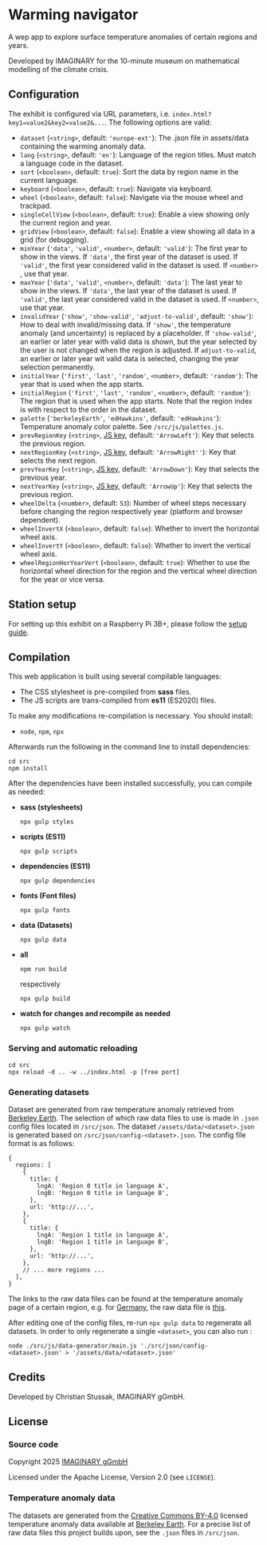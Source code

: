# Warming navigator

A wep app to explore surface temperature anomalies of certain regions and years.

Developed by IMAGINARY for the 10-minute museum on mathematical modelling of the climate crisis.

## Configuration

The exhibit is configured via URL parameters, i.e. `index.html?key1=value2&key2=value2&...`. The following options are
valid:

- `dataset` (`<string>`, default: `'europe-ext'`): The .json file in assets/data containing the warming anomaly data.
- `lang` (`<string>`, default: `'en'`): Language of the region titles. Must match a language code in the dataset.
- `sort` (`<boolean>`, default: `true`): Sort the data by region name in the current language.
- `keyboard` (`<boolean>`, default: `true`): Navigate via keyboard.
- `wheel` (`<boolean>`, default: `false`): Navigate via the mouse wheel and trackpad.
- `singleCellView` (`<boolean>`, default: `true`): Enable a view showing only the current region and year.
- `gridView` (`<boolean>`, default: `false`): Enable a view showing all data in a grid (for debugging).
- `minYear` (`'data'`, `'valid'`, `<number>`, default: `'valid'`): The first year to show in the views. If `'data'`, the
  first year of the dataset is used. If `'valid'`, the first year considered valid in the dataset is used. If `<number>`
  , use that year.
- `maxYear` (`'data'`, `'valid'`, `<number>`, default: `'data'`): The last year to show in the views. If `'data'`, the
  last year of the dataset is used. If `'valid'`, the last year considered valid in the dataset is used. If `<number>`,
  use that year.
- `invalidYear` (`'show'`, `'show-valid'`, `'adjust-to-valid'`, default: `'show'`): How to deal with invalid/missing
  data. If `'show'`, the temperature anomaly (and uncertainty) is replaced by a placeholder. If `'show-valid'`, an
  earlier or later year with valid data is shown, but the year selected by the user is not changed when the region is
  adjusted. If `adjust-to-valid`, an earlier or later year wit valid data is selected, changing the year selection
  permanently.
- `initialYear` (`'first'`, `'last'`, `'random'`, `<number>`, default: `'random'`): The year that is used when the app
  starts.
- `initialRegion` (`'first'`, `'last'`, `'random'`, `<number>`, default: `'random'`): The region that is used when the
  app starts. Note that the region index is with respect to the order in the dataset.
- `palette` (`'berkeleyEarth'`, `'edHawkins'`, default: `'edHawkins'`): Temperature anomaly color palette.
  See `/src/js/palettes.js`.
- `prevRegionKey` (`<string>`, [JS key](https://developer.mozilla.org/en-US/docs/Web/API/KeyboardEvent/key/Key_Values),
  default: `'ArrowLeft'`): Key that selects the previous region.
- `nextRegionKey` (`<string>`, [JS key](https://developer.mozilla.org/en-US/docs/Web/API/KeyboardEvent/key/Key_Values),
  default: `'ArrowRight''`): Key that selects the next region.
- `prevYearKey` (`<string>`, [JS key](https://developer.mozilla.org/en-US/docs/Web/API/KeyboardEvent/key/Key_Values),
  default: `'ArrowDown'`): Key that selects the previous year.
- `nextYearKey` (`<string>`, [JS key](https://developer.mozilla.org/en-US/docs/Web/API/KeyboardEvent/key/Key_Values),
  default: `'ArrowUp'`): Key that selects the previous region.
- `wheelDelta` (`<number>`, default: `53`): Number of wheel steps necessary before changing the region respectively
  year (platform and browser dependent).
- `wheelInvertX` (`<boolean>`, default: `false`): Whether to invert the horizontal wheel axis.
- `wheelInvertY` (`<boolean>`, default: `false`): Whether to invert the vertical wheel axis.
- `wheelRegionHorYearVert` (`<boolean>`, default: `true`): Whether to use the horizontal wheel direction for the region
  and the vertical wheel direction for the year or vice versa.

## Station setup

For setting up this exhibit on a Raspberry Pi 3B+, please follow the [setup guide](station/README.md).

## Compilation

This web application is built using several compilable languages:

- The CSS stylesheet is pre-compiled from **sass** files.
- The JS scripts are trans-compiled from **es11** (ES2020) files.

To make any modifications re-compilation is necessary. You should install:

- `node`, `npm`, `npx`

Afterwards run the following in the command line to install dependencies:

```shell
cd src
npm install
```

After the dependencies have been installed successfully, you can compile as needed:

- **sass (stylesheets)**

  ```shell
  npx gulp styles
  ```

- **scripts (ES11)**

  ```shell
  npx gulp scripts
  ```

- **dependencies (ES11)**

  ```shell
  npx gulp dependencies
  ```

- **fonts (Font files)**

  ```shell
  npx gulp fonts
  ```

- **data (Datasets)**

  ```shell
  npx gulp data
  ```

- **all**

  ```shell
  npm run build
  ```

  respectively

  ```shell
  npx gulp build
  ```

- **watch for changes and recompile as needed**
  ```shell
  npx gulp watch
  ```

### Serving and automatic reloading

```shell
cd src
npx reload -d .. -w ../index.html -p [free port]
```

### Generating datasets

Dataset are generated from raw temperature anomaly retrieved from [Berkeley Earth](http://berkeleyearth.lbl.gov). The
selection of which raw data files to use is made in `.json` config files located in `/src/json`. The
dataset `/assets/data/<dataset>.json` is generated based on `/src/json/config-<dataset>.json`. The config file format is
as follows:

```json5
{
  regions: [
    {
      title: {
        lngA: 'Region 0 title in language A',
        lngB: 'Region 0 title in language B',
      },
      url: 'http://...',
    },
    {
      title: {
        lngA: 'Region 1 title in language A',
        lngB: 'Region 1 title in language B',
      },
      url: 'http://...',
    },
    // ... more regions ...
  ],
}
```

The links to the raw data files can be found at the temperature anomaly page of a certain region, e.g.
for [Germany](http://berkeleyearth.lbl.gov/regions/germany), the raw data file
is [this](http://berkeleyearth.lbl.gov/auto/Regional/TAVG/Text/germany-TAVG-Trend.txt).

After editing one of the config files, re-run `npx gulp data` to regenerate all datasets. In order to only regenerate a
single `<dataset>`, you can also run :

```shell
node ./src/js/data-generator/main.js './src/json/config-<dataset>.json' > '/assets/data/<dataset>.json'
```

## Credits

Developed by Christian Stussak, IMAGINARY gGmbH.

## License

### Source code

Copyright 2025 [IMAGINARY gGmbH](https://www.imaginary.org)

Licensed under the Apache License, Version 2.0 (see `LICENSE`).

### Temperature anomaly data

The datasets are generated from the [Creative Commons BY-4.0](https://creativecommons.org/licenses/by/4.0/) licensed
temperature anomaly data available at [Berkeley Earth](http://berkeleyearth.lbl.gov). For a precise list of raw data
files this project builds upon, see the `.json` files in `/src/json`.

